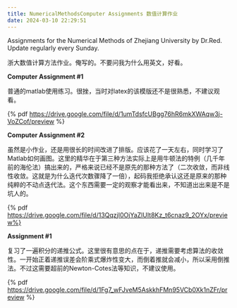 ```yaml
---
title: NumericalMethodsComputer Assignments 数值计算作业
date: 2024-03-10 22:29:51
---
```


Assignments for the Numerical Methods of Zhejiang University by Dr.Red. Update regularly every Sunday.

浙大数值计算方法作业。俺写的。不要问我为什么用英文，好看。

**Computer Assignment #1**

普通的matlab使用练习。很挫，当时对latex的该模版还不是很熟悉，不建议观看。

{% pdf https://drive.google.com/file/d/1umTdsfcUBgg76hR6mkXWAqw3j-VoZCof/preview %}

**Computer Assignment #2**

虽然是小作业，还是用很长的时间改进了排版。应该花了一天左右，同时学习了Matlab如何画图。这里的精华在于第三种方法实际上是用牛顿法的特例（几千年前的海伦法）搞出来的，严格来说已经不是原先的那种方法了（二次收敛，而非线性收敛。这就是为什么迭代次数骤降了一倍），起码我拒绝承认这还是原来的那种纯粹的不动点迭代法。这个东西需要一定的观察才能看出来，不知道出出来是不是坑人的。

{% pdf https://drive.google.com/file/d/13QqzjI0OjYaZlUIt8Kz_t6cnaz9_2OYx/preview%}

**Assignment #1**

复习了一遍积分的递推公式。这里很有意思的点在于，递推需要考虑算法的收敛性。一开始正着递推误差会阶乘式爆炸性变大，而倒着推就会减小，所以采用倒推法。不过这需要超前的Newton-Cotes法等知识，不建议使用。

{% pdf https://drive.google.com/file/d/1Fg7_wFJveM5AskkhFMn95VCb0Xk1nZFr/preview %}